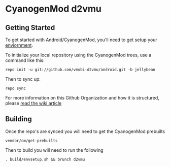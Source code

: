 CyanogenMod d2vmu
===========

Getting Started
---------------

To get started with Android/CyanogenMod, you'll need to get setup your
[enviornment](hhttp://vmobi.us/?page_id=8).

To initialize your local repository using the CyanogenMod trees, use a command like this:

    repo init -u git://github.com/vmobi-d2vmu/android.git -b jellybean

Then to sync up:

    repo sync

For more information on this Github Organization and how it is structured, 
please [read the wiki article](http://wiki.cyanogenmod.org/index.php/Github_Organization)

Building
--------

Once the repo's are synced you will need to get the CyanogenMod prebuilts

    vendor/cm/get-prebuilts
    

Then to build you will need to run the following

    . build/envsetup.sh && brunch d2vmu

